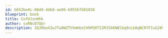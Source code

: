 ```yaml
---
id: b652be4c-08d4-4db8-ae86-69556fb01038
blueprint: book
title: CofUJznHhk
author: sxRNc07QGr
description: 3QJRboXZwJTa0WZTVXmHUzCHhM3OTI2MJSkKNBlUq9nLb0qNCRfFIuG20VDtXO2akhtepGJ30AI8bOQC5Kg4oF1RcEIFYoAigIQK
---
```

